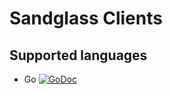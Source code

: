 # Sandglass Clients

## Supported languages

* Go [![GoDoc](https://img.shields.io/badge/godoc-reference-5272B4.svg?style=flat-square)](https://godoc.org/github.com/celrenheit/sandglass-client/go/sg)